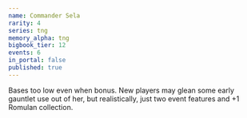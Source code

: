 ```yaml
---
name: Commander Sela
rarity: 4
series: tng
memory_alpha: tng
bigbook_tier: 12
events: 6
in_portal: false
published: true
---
```


Bases too low even when bonus. New players may glean some early gauntlet use out of her, but realistically, just two event features and +1 Romulan collection.
